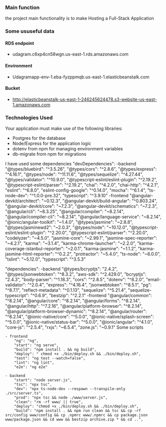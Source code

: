 ### Main function 

the project main functionality is to make Hosting a Full-Stack Application

### Some ususeful data


#### RDS endpoint

   - udagram.c6xp4cn58wgn.us-east-1.rds.amazonaws.com

#### Environment

   - Udagramapp-env-1.eba-fyzppmqb.us-east-1.elasticbeanstalk.com

#### Bucket

   - http://elasticbeanstalk-us-east-1-246245624478.s3-website-us-east-1.amazonaws.com


### Technologies Used

Your application must make use of the following libraries:
- Postgres for the database
- Node/Express for the application logic
- dotenv from npm for managing environment variables
- db-migrate from npm for migrations

I have used some dependencies
"devDependencies": 
    -backend
        "@types/bluebird": "^3.5.26",
        "@types/cors": "^2.8.6",
        "@types/express": "^4.16.1",
        "@types/node": "^11.11.6",
        "@types/sequelize": "^4.27.44",
        "@types/validator": "^10.9.0",
        "@typescript-eslint/eslint-plugin": "^2.19.2",
        "@typescript-eslint/parser": "^2.19.2",
        "chai": "^4.2.0",
        "chai-http": "^4.2.1",
        "eslint": "^6.8.0",
        "eslint-config-google": "^0.14.0",
        "mocha": "^6.1.4",
        "ts-node-dev": "^1.0.0-pre.32",
        "typescript": "^3.9.10"
    -frontend
        "@angular-devkit/architect": "~0.12.3",
        "@angular-devkit/build-angular": "^0.803.24",
        "@angular-devkit/core": "~7.2.3",
        "@angular-devkit/schematics": "~7.2.3",
        "@angular/cli": "~8.3.25",
        "@angular/compiler": "~8.2.14",
        "@angular/compiler-cli": "~8.2.14",
        "@angular/language-service": "~8.2.14",
        "@ionic/angular-toolkit": "~1.4.0",
        "@types/jasmine": "~2.8.8",
        "@types/jasminewd2": "~2.0.3",
        "@types/node": "~10.12.0",
        "@typescript-eslint/eslint-plugin": "^2.20.0",
        "@typescript-eslint/parser": "^2.20.0",
        "codelyzer": "~4.5.0",
        "jasmine-core": "~2.99.1",
        "jasmine-spec-reporter": "~4.2.1",
        "karma": "~3.1.4",
        "karma-chrome-launcher": "~2.2.0",
        "karma-coverage-istanbul-reporter": "~2.0.1",
        "karma-jasmine": "~1.1.2",
        "karma-jasmine-html-reporter": "^0.2.2",
        "protractor": "~5.4.0",
        "ts-node": "~8.0.0",
        "tslint": "~5.12.0",
        "typescript": "^3.5.3"
 


"dependencies":
    -backend
        "@types/bcryptjs": "2.4.2",
        "@types/jsonwebtoken": "^8.3.2",
        "aws-sdk": "^2.429.0",
        "bcryptjs": "2.4.3",
        "body-parser": "^1.18.3",
        "cors": "^2.8.5",
        "dotenv": "^8.2.0",
        "email-validator": "^2.0.4",
        "express": "^4.16.4",
        "jsonwebtoken": "^8.5.1",
        "pg": "^8.7.1",
        "reflect-metadata": "^0.1.13",
        "sequelize": "^5.21.4",
        "sequelize-typescript": "^0.6.9",
        "bestzip": "^2.2.1"
    -frontend
        "@angular/common": "^8.2.14",
        "@angular/core": "^8.2.14",
        "@angular/forms": "^8.2.14",
        "@angular/http": "^7.2.16",
        "@angular/platform-browser": "^8.2.14",
        "@angular/platform-browser-dynamic": "^8.2.14",
        "@angular/router": "^8.2.14",
        "@ionic-native/core": "^5.0.0",
        "@ionic-native/splash-screen": "^5.0.0",
        "@ionic-native/status-bar": "^5.0.0",
        "@ionic/angular": "^4.1.0",
        "core-js": "^2.5.4",
        "rxjs": "~6.5.4",
        "zone.js": "~0.9.1"
Some scripts

    - frontend
        "ng": "ng",
        "start": "ng serve",
        "build": "npm install . && ng build",
        "deploy": " chmod +x ./bin/deploy.sh && ./bin/deploy.sh",
        "test": "ng test --watch=false",
        "lint": "ng lint",
        "e2e": "ng e2e"
        
    - backend
        "start": "node server.js",
        "tsc": "npx tsc",
        "dev": "npx ts-node-dev --respawn --transpile-only ./src/server.ts",
        "prod": "npx tsc && node ./www/server.js",
        "clean": "rm -rf www/ || true",
        "deploy": "chmod +x ./bin/deploy.sh && ./bin/deploy.sh",
        "build": "npm install . && npm run clean && tsc && cp -rf src/config www/config && cp .npmrc www/.npmrc && cp package.json www/package.json && cd www && bestzip archive.zip * && cd ..",   




 
